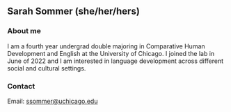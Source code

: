 ## Sarah Sommer (she/her/hers)

### About me

I am a fourth year undergrad double majoring in Comparative Human Development and English at the University of Chicago. I joined the lab in June of 2022 and I am interested in language development across different social and cultural settings.

### Contact 
Email: ssommer@uchicago.edu